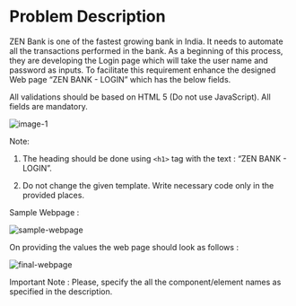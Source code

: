 # Problem Description

ZEN Bank is one of the fastest growing bank  in India.  It needs to automate all the transactions performed in the bank.  As a beginning of this process, they are developing the Login page which will take the user name and password as inputs. To facilitate this requirement enhance the designed Web page “ZEN BANK - LOGIN” which has the below fields.

All validations should be based on HTML 5 (Do not use JavaScript).  All fields are mandatory.

![image-1](//Web/gitignore\ReferenceImages\Web-ZEN-Bank-Login-Description.png)

Note:

1. The heading should be done using `<h1>` tag with the text : “ZEN BANK - LOGIN”.

2. Do not change the given template.  Write necessary code only in the provided places.

Sample Webpage :

![sample-webpage](//Web/gitignore\ReferenceImages\login.png)

On providing the values the web page should look as follows :

![final-webpage](//Web/gitignore\ReferenceImages\login1.png)

Important Note : Please, specify the all the component/element names as specified in the description.
